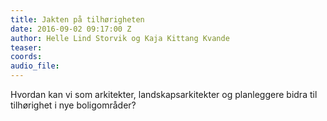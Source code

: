 ```yaml
---
title: Jakten på tilhørigheten
date: 2016-09-02 09:17:00 Z
author: Helle Lind Storvik og Kaja Kittang Kvande
teaser: 
coords: 
audio_file: 
---
```


Hvordan kan vi som arkitekter, landskapsarkitekter og planleggere bidra til tilhørighet i nye boligområder?